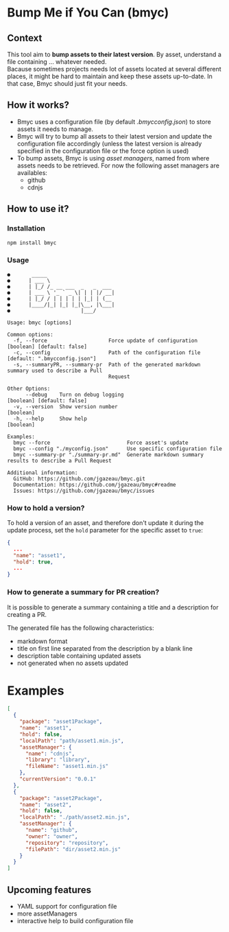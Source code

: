 # Bump Me if You Can (bmyc)

## Context

This tool aim to **bump assets to their latest version**. By asset, understand a file containing ... whatever needed.  
Bacause sometimes projects needs lot of assets located at several different places, it might be hard to maintain and keep these assets up-to-date.
In that case, Bmyc should just fit your needs.

## How it works?

* Bmyc uses a configuration file (by default *.bmycconfig.json*) to store assets it needs to manage.
* Bmyc will try to bump all assets to their latest version and update the configuration file accordingly (unless the latest version is already specified in the configuration file or the force option is used)
* To bump assets, Bmyc is using *asset managers*, named from where assets needs to be retrieved. For now the following asset managers are availables:
    * github
    * cdnjs

## How to use it?

### Installation

```sh
npm install bmyc
```

### Usage

```
●       _____
●      | ___ \
●      | |_/ /_ __ ___  _   _  ___
●      | ___ \ '_ ` _ \| | | |/ __|
●      | |_/ / | | | | | |_| | (__
●      |____/|_| |_| |_|\__, |\___|
●                       |___/

Usage: bmyc [options]

Common options:
  -f, --force                    Force update of configuration            [boolean] [default: false]
  -c, --config                   Path of the configuration file        [default: ".bmycconfig.json"]
  -s, --summaryPR, --summary-pr  Path of the generated markdown summary used to describe a Pull
                                 Request

Other Options:
      --debug    Turn on debug logging                                    [boolean] [default: false]
  -v, --version  Show version number                                                       [boolean]
  -h, --help     Show help                                                                 [boolean]

Examples:
  bmyc --force                         Force asset's update
  bmyc --config "./myconfig.json"      Use specific configuration file
  bmyc --summary-pr "./summary-pr.md"  Generate markdown summary results to describe a Pull Request

Additional information:
  GitHub: https://github.com/jgazeau/bmyc.git
  Documentation: https://github.com/jgazeau/bmyc#readme
  Issues: https://github.com/jgazeau/bmyc/issues
```

### How to hold a version?

To hold a version of an asset, and therefore don't update it during the update process, set the `hold` parameter for the specific asset to `true`:
```json
{
  ...
  "name": "asset1",
  "hold": true,
  ...
}
```

### How to generate a summary for PR creation?

It is possible to generate a summary containing a title and a description for creating a PR.

The generated file has the following characteristics:
* markdown format
* title on first line separated from the description by a blank line
* description table containing updated assets
* not generated when no assets updated

# Examples

```json
[
  {
    "package": "asset1Package",
    "name": "asset1",
    "hold": false,
    "localPath": "path/asset1.min.js",
    "assetManager": {
      "name": "cdnjs",
      "library": "library",
      "fileName": "asset1.min.js"
    },
    "currentVersion": "0.0.1"
  },
  {
    "package": "asset2Package",
    "name": "asset2",
    "hold": false,
    "localPath": "./path/asset2.min.js",
    "assetManager": {
      "name": "github",
      "owner": "owner",
      "repository": "repository",
      "filePath": "dir/asset2.min.js"
    }
  }
]
```

## Upcoming features

* YAML support for configuration file
* more assetManagers
* interactive help to build configuration file
